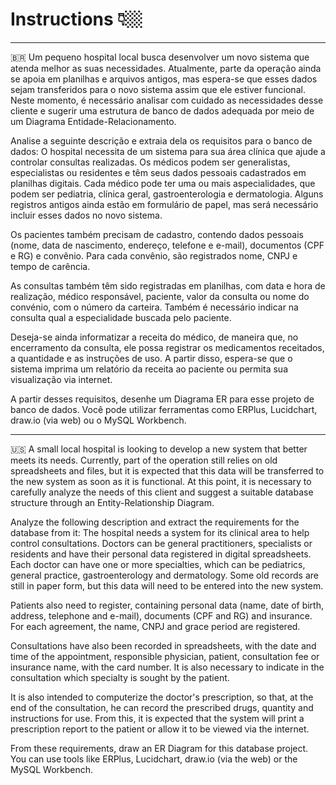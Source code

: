 # Instructions 👇🏼

---------------------------------------------------------------------------------------------------------------------------------------------------------

🇧🇷 Um pequeno hospital local busca desenvolver um novo sistema que atenda melhor as suas necessidades. Atualmente, parte da operação ainda se apoia em planilhas e arquivos antigos, mas espera-se que esses dados sejam transferidos para o novo sistema assim que ele estiver funcional. Neste momento, é necessário analisar com cuidado as necessidades desse cliente e sugerir uma estrutura de banco de dados adequada por meio de um Diagrama Entidade-Relacionamento.

Analise a seguinte descrição e extraia dela os requisitos para o banco de dados:
O hospital necessita de um sistema para sua área clínica que ajude a controlar consultas realizadas. Os médicos podem ser generalistas, especialistas ou residentes e têm seus dados pessoais cadastrados em planilhas digitais. Cada médico pode ter uma ou mais aspecialidades, que podem ser pediatria, clínica geral, gastroenterologia e dermatologia. Alguns registros antigos ainda estão em formulário de papel, mas será necessário incluir esses dados no novo sistema.

Os pacientes também precisam de cadastro, contendo dados pessoais (nome, data de nascimento, endereço, telefone e e-mail), documentos (CPF e RG) e convênio. Para cada convênio, são registrados nome, CNPJ e tempo de carência.

As consultas também têm sido registradas em planilhas, com data e hora de realização, médico responsável, paciente, valor da consulta ou nome do convénio, com o número da carteira.
Também é necessário indicar na consulta qual a especialidade buscada pelo paciente.

Deseja-se ainda informatizar a receita do médico, de maneira que, no encerramento da consulta, ele possa registrar os medicamentos receitados, a quantidade e as instruções de uso. A partir disso, espera-se que o sistema imprima um relatório da receita ao paciente ou permita sua visualização via internet.

A partir desses requisitos, desenhe um Diagrama ER para esse projeto de banco de dados. Você pode utilizar ferramentas como ERPlus, Lucidchart, draw.io (via web) ou o MySQL Workbench.

---------------------------------------------------------------------------------------------------------------------------------------------------------

🇺🇸 A small local hospital is looking to develop a new system that better meets its needs. Currently, part of the operation still relies on old spreadsheets and files, but it is expected that this data will be transferred to the new system as soon as it is functional. At this point, it is necessary to carefully analyze the needs of this client and suggest a suitable database structure through an Entity-Relationship Diagram.

Analyze the following description and extract the requirements for the database from it:
The hospital needs a system for its clinical area to help control consultations. Doctors can be general practitioners, specialists or residents and have their personal data registered in digital spreadsheets. Each doctor can have one or more specialties, which can be pediatrics, general practice, gastroenterology and dermatology. Some old records are still in paper form, but this data will need to be entered into the new system.

Patients also need to register, containing personal data (name, date of birth, address, telephone and e-mail), documents (CPF and RG) and insurance. For each agreement, the name, CNPJ and grace period are registered.

Consultations have also been recorded in spreadsheets, with the date and time of the appointment, responsible physician, patient, consultation fee or insurance name, with the card number.
It is also necessary to indicate in the consultation which specialty is sought by the patient.

It is also intended to computerize the doctor's prescription, so that, at the end of the consultation, he can record the prescribed drugs, quantity and instructions for use. From this, it is expected that the system will print a prescription report to the patient or allow it to be viewed via the internet.

From these requirements, draw an ER Diagram for this database project. You can use tools like ERPlus, Lucidchart, draw.io (via the web) or the MySQL Workbench.
